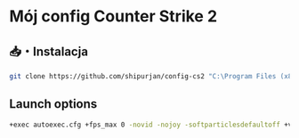 # Mój config Counter Strike 2


## 📥・Instalacja
```sh
git clone https://github.com/shipurjan/config-cs2 "C:\Program Files (x86)\Steam\steamapps\common\Counter-Strike Global Offensive\game\core\cfg"
```

## Launch options
```sh
+exec autoexec.cfg +fps_max 0 -novid -nojoy -softparticlesdefaultoff +violence_hblood 0 +r_drawparticles 0 -console
```